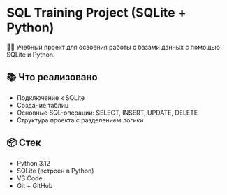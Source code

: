 # SQL Training Project (SQLite + Python)

👨‍💻 Учебный проект для освоения работы с базами данных с помощью SQLite и Python.

## 📚 Что реализовано

- Подключение к SQLite
- Создание таблиц
- Основные SQL-операции: SELECT, INSERT, UPDATE, DELETE
- Структура проекта с разделением логики

## 📦 Стек

- Python 3.12
- SQLite (встроен в Python)
- VS Code
- Git + GitHub